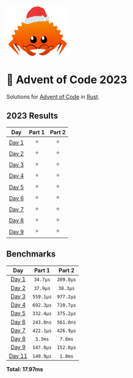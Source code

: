 <img src="./.assets/christmas_ferris.png" width="164">

# 🎄 Advent of Code 2023

Solutions for [Advent of Code](https://adventofcode.com/) in [Rust](https://www.rust-lang.org/).

<!--- advent_readme_stars table --->
## 2023 Results

| Day | Part 1 | Part 2 |
| :---: | :---: | :---: |
| [Day 1](https://adventofcode.com/2023/day/1) | ⭐ | ⭐ |
| [Day 2](https://adventofcode.com/2023/day/2) | ⭐ | ⭐ |
| [Day 3](https://adventofcode.com/2023/day/3) | ⭐ | ⭐ |
| [Day 4](https://adventofcode.com/2023/day/4) | ⭐ | ⭐ |
| [Day 5](https://adventofcode.com/2023/day/5) | ⭐ | ⭐ |
| [Day 6](https://adventofcode.com/2023/day/6) | ⭐ | ⭐ |
| [Day 7](https://adventofcode.com/2023/day/7) | ⭐ | ⭐ |
| [Day 8](https://adventofcode.com/2023/day/8) | ⭐ | ⭐ |
| [Day 9](https://adventofcode.com/2023/day/9) | ⭐ | ⭐ |
<!--- advent_readme_stars table --->

<!--- benchmarking table --->
## Benchmarks

| Day | Part 1 | Part 2 |
| :---: | :---: | :---:  |
| [Day 1](./src/bin/01.rs) | `34.7µs` | `209.0µs` |
| [Day 2](./src/bin/02.rs) | `37.9µs` | `38.3µs` |
| [Day 3](./src/bin/03.rs) | `559.1µs` | `977.2µs` |
| [Day 4](./src/bin/04.rs) | `692.3µs` | `710.7µs` |
| [Day 5](./src/bin/05.rs) | `332.4µs` | `375.2µs` |
| [Day 6](./src/bin/06.rs) | `243.0ns` | `561.0ns` |
| [Day 7](./src/bin/07.rs) | `422.1µs` | `426.9µs` |
| [Day 8](./src/bin/08.rs) | `3.3ms` | `7.6ms` |
| [Day 9](./src/bin/09.rs) | `147.0µs` | `152.0µs` |
| [Day 11](./src/bin/11.rs) | `149.9µs` | `1.8ms` |

**Total: 17.97ms**
<!--- benchmarking table --->
